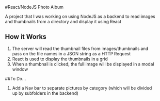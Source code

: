 #React/NodeJS Photo Album

A project that I was working on using NodeJS as a backend to read images and thumbnails from a directory and display it using React

## How it Works
1. The server will read the thumbnail files from images/thumbnails and pass on the file names in a JSON string as a HTTP Request
2. React is used to display the thumbnails in a grid
3. When a thumbnail is clicked, the full image will be displayed in a modal window

##To Do...
1. Add a Nav bar to separate pictures by category (which will be divided up by subfolders in the backend)
